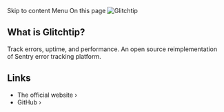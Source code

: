 Skip to content
Menu
On this page
![Glitchtip](https://glitchtip.com/assets/logo-again.svg)
## What is Glitchtip? ​
Track errors, uptime, and performance. An open source reimplementation of Sentry error tracking platform.
## Links ​
  * The official website ›
  * GitHub ›


